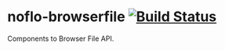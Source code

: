# noflo-browserfile [![Build Status](https://secure.travis-ci.org/noflo/noflo-browserfile.png?branch=master)](http://travis-ci.org/noflo/noflo-browserfile)

Components to Browser File API.
